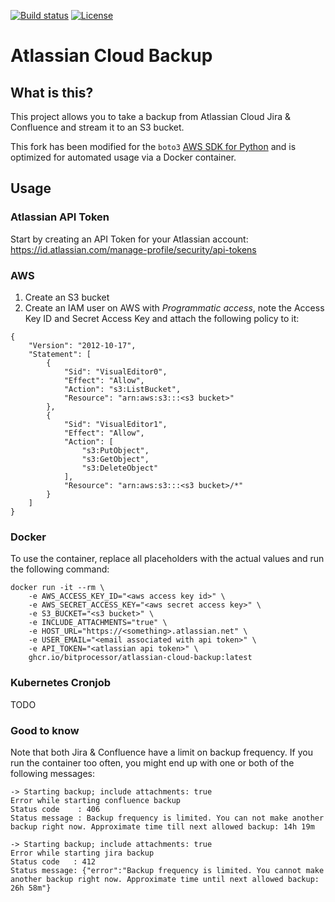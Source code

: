 [![Build status](https://img.shields.io/github/workflow/status/bitprocessor/atlassian-cloud-backup/Docker)](https://github.com/BitProcessor/atlassian-cloud-backup/actions?query=workflow%3ADocker)
[![License](https://img.shields.io/github/license/bitprocessor/atlassian-cloud-backup)](https://github.com/BitProcessor/atlassian-cloud-backup/blob/main/LICENSE)



# Atlassian Cloud Backup
## What is this?
This project allows you to take a backup from Atlassian Cloud Jira & Confluence and stream it to an S3 bucket.

This fork has been modified for the `boto3` [AWS SDK for Python](https://github.com/boto/boto3)  and is optimized for automated usage via a Docker container.

## Usage
### Atlassian API Token 
Start by creating an API Token for your Atlassian account: https://id.atlassian.com/manage-profile/security/api-tokens

### AWS
1. Create an S3 bucket
2. Create an IAM user on AWS with *Programmatic access*, note the Access Key ID and Secret Access Key and attach the following policy to it:
```
{
    "Version": "2012-10-17",
    "Statement": [
        {
            "Sid": "VisualEditor0",
            "Effect": "Allow",
            "Action": "s3:ListBucket",
            "Resource": "arn:aws:s3:::<s3 bucket>"
        },
        {
            "Sid": "VisualEditor1",
            "Effect": "Allow",
            "Action": [
                "s3:PutObject",
                "s3:GetObject",
                "s3:DeleteObject"
            ],
            "Resource": "arn:aws:s3:::<s3 bucket>/*"
        }
    ]
}
```
### Docker
To use the container, replace all placeholders with the actual values and run the following command:

```
docker run -it --rm \
    -e AWS_ACCESS_KEY_ID="<aws access key id>" \
    -e AWS_SECRET_ACCESS_KEY="<aws secret access key>" \
    -e S3_BUCKET="<s3 bucket>" \
    -e INCLUDE_ATTACHMENTS="true" \
    -e HOST_URL="https://<something>.atlassian.net" \
    -e USER_EMAIL="<email associated with api token>" \
    -e API_TOKEN="<atlassian api token>" \
    ghcr.io/bitprocessor/atlassian-cloud-backup:latest
```

### Kubernetes Cronjob
TODO

### Good to know
Note that both Jira & Confluence have a limit on backup frequency. 
If you run the container too often, you might end up with one or both of the following messages:

```
-> Starting backup; include attachments: true
Error while starting confluence backup
Status code    : 406
Status message : Backup frequency is limited. You can not make another backup right now. Approximate time till next allowed backup: 14h 19m
```

```
-> Starting backup; include attachments: true
Error while starting jira backup
Status code   : 412
Status message: {"error":"Backup frequency is limited. You cannot make another backup right now. Approximate time until next allowed backup: 26h 58m"}
```